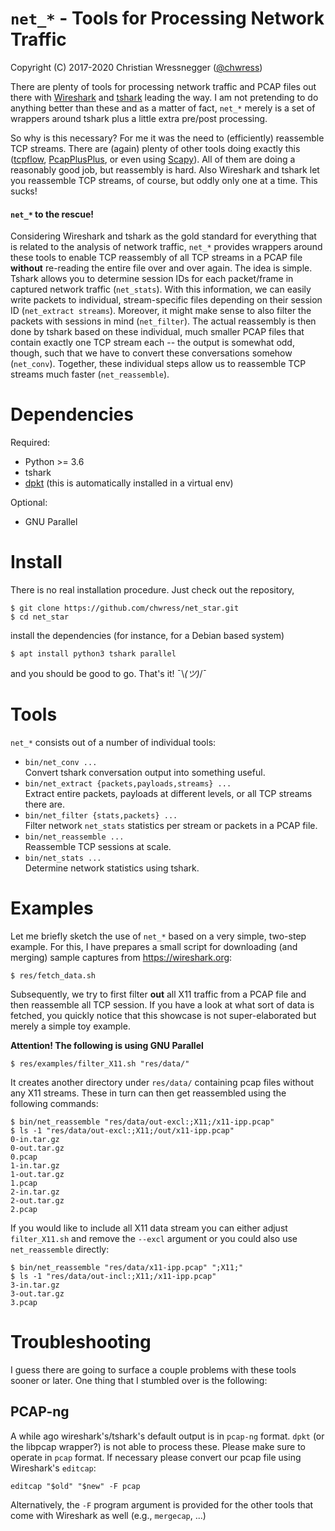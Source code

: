 `net_*` - Tools for Processing Network Traffic
==

Copyright (C) 2017-2020 Christian Wressnegger ([@chwress](https://twitter.com/chwress))

There are plenty of tools for processing network traffic and PCAP files out there with [Wireshark](https://www.wireshark.org) and [tshark](https://www.wireshark.org/docs/man-pages/tshark.html) leading the way. I am not pretending to do anything better than these and as a matter of fact, `net_*` merely is a set of wrappers around tshark plus a little extra pre/post processing.

So why is this necessary? For me it was the need to (efficiently) reassemble TCP streams. There are (again) plenty of other tools doing exactly this ([tcpflow](https://github.com/simsong/tcpflow), [PcapPlusPlus](https://github.com/seladb/PcapPlusPlus/tree/master/Examples/TcpReassembly), or even using [Scapy](https://github.com/deeso/scapy-tcp-extractor)). All of them are doing a reasonably good job, but reassembly is hard. Also Wireshark and tshark let you reassemble TCP streams, of course, but oddly only one at a time. This sucks!

#### `net_*` to the rescue!

Considering Wireshark and tshark as the gold standard for everything that is related to the analysis of network traffic, `net_*` provides wrappers around these tools to enable TCP reassembly of all TCP streams in a PCAP file **without** re-reading the entire file over and over again. The idea is simple. Tshark allows you to determine session IDs for each packet/frame in captured network traffic (`net_stats`). With this information, we can easily write packets to individual, stream-specific files depending on their session ID (`net_extract streams`). Moreover, it might make sense to also filter the packets with sessions in mind (`net_filter`). The actual reassembly is then done by tshark based on these individual, much smaller PCAP files that contain exactly one TCP stream each -- the output is somewhat odd, though, such that we have to convert these conversations somehow (`net_conv`). Together, these individual steps allow us to reassemble TCP streams much faster (`net_reassemble`).


# Dependencies

Required:
- Python >= 3.6
- tshark
- [dpkt](https://dpkt.readthedocs.io/en/latest/) (this is automatically installed in a virtual env)

Optional:
- GNU Parallel

# Install

There is no real installation procedure. Just check out the repository,

```
$ git clone https://github.com/chwress/net_star.git
$ cd net_star
```

install the dependencies (for instance, for a Debian based system)

```
$ apt install python3 tshark parallel
```

and you should be good to go. That's it! ¯\\_(ツ)_/¯

# Tools

`net_*` consists out of a number of individual tools:

- `bin/net_conv ...`  
  Convert tshark conversation output into something useful.
- `bin/net_extract {packets,payloads,streams} ...`  
  Extract entire packets, payloads at different levels, or all TCP streams there are.
- `bin/net_filter {stats,packets} ...`  
  Filter network `net_stats` statistics per stream or packets in a PCAP file.
- `bin/net_reassemble ...`  
  Reassemble TCP sessions at scale.
- `bin/net_stats ...`  
  Determine network statistics using tshark.

# Examples

Let me briefly sketch the use of `net_*` based on a very simple, two-step example. For this, I have prepares a small script for downloading (and merging) sample captures from <https://wireshark.org>:

```
$ res/fetch_data.sh
```

Subsequently, we try to first filter **out** all X11 traffic from a PCAP file and then reassemble all TCP session. If you have a look at what sort of data is fetched, you quickly notice that this showcase is not super-elaborated but merely a simple toy example.

**Attention! The following is using GNU Parallel**

```
$ res/examples/filter_X11.sh "res/data/"
```

It creates another directory under `res/data/` containing pcap files without any X11 streams. These in turn can then get reassembled using the following commands:

```
$ bin/net_reassemble "res/data/out-excl:;X11;/x11-ipp.pcap"
$ ls -1 "res/data/out-excl:;X11;/out/x11-ipp.pcap"
0-in.tar.gz
0-out.tar.gz
0.pcap
1-in.tar.gz
1-out.tar.gz
1.pcap
2-in.tar.gz
2-out.tar.gz
2.pcap
```

If you would like to include all X11 data stream you can either adjust `filter_X11.sh` and remove the `--excl` argument or you could also use `net_reassemble` directly:

```
$ bin/net_reassemble "res/data/x11-ipp.pcap" ";X11;"
$ ls -1 "res/data/out-incl:;X11;/x11-ipp.pcap"
3-in.tar.gz
3-out.tar.gz
3.pcap
```



# Troubleshooting

I guess there are going to surface a couple problems with these tools sooner or later. One thing that I stumbled over is the following:

## PCAP-ng

A while ago wireshark's/tshark's default output is in `pcap-ng` format. `dpkt` (or the libpcap wrapper?) is not able to process these. Please make sure to operate in `pcap` format. If necessary please convert our pcap file using Wireshark's `editcap`:

```
editcap "$old" "$new" -F pcap
```

Alternatively, the `-F` program argument is provided for the other tools that come with Wireshark as well (e.g., `mergecap`, ...)
